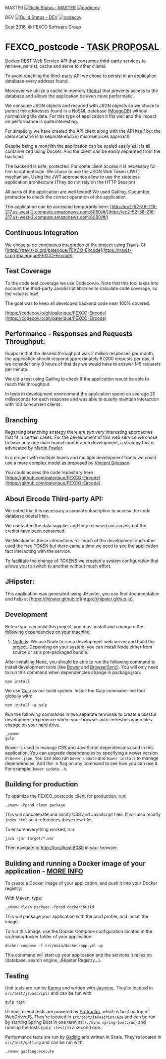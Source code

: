 MASTER [![Build Status - MASTER](https://travis-ci.org/palerique/FEXCO-Eircode.svg?branch=master)](https://travis-ci.org/palerique/FEXCO-Eircode)
[![codecov](https://codecov.io/gh/palerique/FEXCO-Eircode/branch/master/graph/badge.svg)](https://codecov.io/gh/palerique/FEXCO-Eircode)

DEV [![Build Status - DEV](https://travis-ci.org/palerique/FEXCO-Eircode.svg?branch=dev)](https://travis-ci.org/palerique/FEXCO-Eircode)
[![codecov](https://codecov.io/gh/palerique/FEXCO-Eircode/branch/dev/graph/badge.svg)](https://codecov.io/gh/palerique/FEXCO-Eircode)

Sept 2016, © FEXCO Software Group

# FEXCO_postcode - [TASK PROPOSAL](TASK_PROPOSAL.md)

Docker REST Web Service API that consumes third-party services to retrieve, persist, cache and serve to other clients.

To avoid reaching the third-party API we chose to persist in an application database every address found.

Moreover we utilize a cache in memory ([Redis][]) that prevents access to the database and allows the application 
be even more performatic.

We consume JSON objects and respond with JSON objects so we chose to persist the addresses found in a NoSQL database 
([MongoDB][]) without normalizing the data. For this type of application it fits well and the impact on performance 
is quite interesting.
    
For simplicity we have created the API client along with the API itself but the ideal scenario is to separate each 
in microservices approach.

Despite being a monolith the application can be scaled easily as it is all containerized using Docker. 
And the client can be easily separated from the backend.

The backend is safe, protected. 
For some client access it is necessary for him to authenticate. 
We chose to use the JSON Web Token (JWT) mechanism. 
Using the JWT approaches allow to use the stateless application architecture (They do not rely on the HTTP Session).

All parts of the application are well tested! We used Gatling, Cucumber, protractor to check the correct operation of the application.

The application can be accessed temporarily here: 
[http://ec2-52-38-216-217.us-west-2.compute.amazonaws.com:8080/#/](http://ec2-52-38-216-217.us-west-2.compute.amazonaws.com:8080/#/)

## Continuous Integration

We chose to do continuous integration of the project using Travis-CI: 
[https://travis-ci.org/palerique/FEXCO-Eircode](https://travis-ci.org/palerique/FEXCO-Eircode)

## Test Coverage

To the code test coverage we use Codecov.io. 
Note that this tool takes into account the third-party JavaScript libraries to calculate code coverage, 
so the value is low! 

The goal was to keep all developed backend code near 100% covered.

[https://codecov.io/gh/palerique/FEXCO-Eircode](https://codecov.io/gh/palerique/FEXCO-Eircode)

## Performance - Responses and Requests Throughput:

Suppose that the desired throughput was 2 million responses per month, the application should respond approximately 
67,000 requests per day, if we consider only 8 hours of that day we would have to answer 145 requests per minute.

We did a test using Gatling to check if the application would be able to reach this throughput.

In tests in development environment the application spend on average 20 milliseconds for each response 
and was able to quietly maintain interaction with 100 concurrent clients.

## Branching

Regarding branching strategy there are two very interesting approaches that fit in certain cases. 
For the development of this web service we chose to have only one main branch and branch development, 
a strategy that is advocated by [Martin Fowler](http://martinfowler.com/bliki/FeatureBranch.html).

In a project with multiple teams and multiple development fronts we could use a more complex model as proposed 
by [Vincent Driessen](http://nvie.com/posts/a-successful-git-branching-model/).

You could access the code repository here [https://github.com/palerique/FEXCO-Eircode](https://github.com/palerique/FEXCO-Eircode).

## About Eircode Third-party API:

We noted that it is necessary a special subscription to access the code database postal Irish.

We contacted the data supplier and they released our access but the credits have been consumed.

We Mockamos these interactions for much of the development and rather used the free TOKEN but there came a time we need to see the application fact interacting with the service.

To facilitate the change of TOKENS we created a system configuration that allows you to switch to another without much effort.

## JHipster:

This application was generated using JHipster, you can find documentation and help at [https://jhipster.github.io](https://jhipster.github.io).

## Development

Before you can build this project, you must install and configure the following dependencies on your machine:

1. [Node.js][]: We use Node to run a development web server and build the project.
   Depending on your system, you can install Node either from source or as a pre-packaged bundle.

After installing Node, you should be able to run the following command to install development tools (like
[Bower][] and [BrowserSync][]). You will only need to run this command when dependencies change in package.json.

    npm install

We use [Gulp][] as our build system. Install the Gulp command-line tool globally with:

    npm install -g gulp

Run the following commands in two separate terminals to create a blissful development experience where your browser
auto-refreshes when files change on your hard drive.

    ./mvnw
    gulp

Bower is used to manage CSS and JavaScript dependencies used in this application. You can upgrade dependencies by
specifying a newer version in `bower.json`. You can also run `bower update` and `bower install` to manage dependencies.
Add the `-h` flag on any command to see how you can use it. For example, `bower update -h`.


## Building for production

To optimize the FEXCO_postcode client for production, run:

    ./mvnw -Pprod clean package

This will concatenate and minify CSS and JavaScript files. It will also modify `index.html` so it references
these new files.

To ensure everything worked, run:

    java -jar target/*.war

Then navigate to [http://localhost:8080](http://localhost:8080) in your browser.

## Building and running a Docker image of your application - [MORE INFO](https://jhipster.github.io/docker-compose/)
To create a Docker image of your application, and push it into your Docker registry:

With Maven, type: 

    ./mvnw clean package -Pprod docker:build

This will package your application with the prod profile, and install the image.

To run this image, use the Docker Compose configuration located in the src/main/docker folder of your application:

    docker-compose -f src/main/docker/app.yml up

This command will start up your application and the services it relies on (database, search engine, JHipster Registry…).

## Testing

Unit tests are run by [Karma][] and written with [Jasmine][]. They're located in `src/test/javascript/` and can be run with:

    gulp test

UI end-to-end tests are powered by [Protractor][], which is built on top of WebDriverJS. They're located in `src/test/javascript/e2e`
and can be run by starting Spring Boot in one terminal (`./mvnw spring-boot:run`) and running the tests (`gulp itest`) in a second one.

Performance tests are run by [Gatling]() and written in Scala. They're located in `src/test/gatling` and can be run with:

    ./mvnw gatling:execute

[JHipster]: https://jhipster.github.io/
[Gatling]: http://gatling.io/
[Node.js]: https://nodejs.org/
[Bower]: http://bower.io/
[Gulp]: http://gulpjs.com/
[BrowserSync]: http://www.browsersync.io/
[Karma]: http://karma-runner.github.io/
[Jasmine]: http://jasmine.github.io/2.0/introduction.html
[Protractor]: https://angular.github.io/protractor/
[Redis]: http://redis.io/
[MongoDB]: https://www.mongodb.com/
